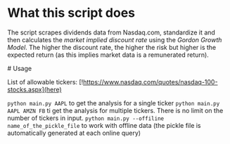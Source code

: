 # What this script does

The script scrapes dividends data from Nasdaq.com, standardize it and then calculates the
*market implied discount rate* using the _Gordon Growth Model_.
The higher the discount rate, the higher the risk but higher is the expected return (as this implies market data is a remunerated return).

# Usage

List of allowable tickers: [!https://www.nasdaq.com/quotes/nasdaq-100-stocks.aspx](here)

`python main.py AAPL` to get the analysis for a single ticker
`python main.py AAPL AMZN FB` ti get the analysis for multiple tickers. There is no limit on the number of tickers in input.
`python main.py --offiline name_of_the_pickle_file` to work with offline data (the pickle file is automatically generated at each online query)
